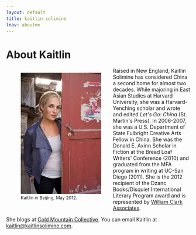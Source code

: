 ```yaml
---
layout: default
title: kaitlin solimine
lnav: aboutme
---
```


# About Kaitlin

<figure style="float: left;margin-right: 32px;" class="vh600 clearfix">
  <img src="/images/kato-optimized.jpg" alt="Silverlake Jubilee Festival" style="width: 220px;" />
  <figcaption style="font-size: 12px;">Kaitlin in Beijing, May 2012.</figcaption>
</figure>

Raised in New England, Kaitlin Solimine has considered China a second home for almost two decades. While majoring in East Asian Studies at Harvard University, she was a Harvard-Yenching scholar and wrote and edited _Let's Go: China_ (St. Martin's Press). In 2006-2007, she was a U.S. Department of State Fulbright Creative Arts Fellow in China. She was the Donald E. Axinn Scholar in Fiction at the Bread Loaf Writers' Conference (2010) and graduated from the MFA program in writing at UC-San Diego (2011). She is the 2012 recipient of the Dzanc Books/Disquiet International Literary Program award and is represented by [William Clark Associates]( http://www.wmclark.com/).

She blogs at [Cold Mountain Collective](http://www.coldmountaincollective.com). You can email Kaitlin at kaitlin@kaitlinsolimine.com.

<br clear="all" />